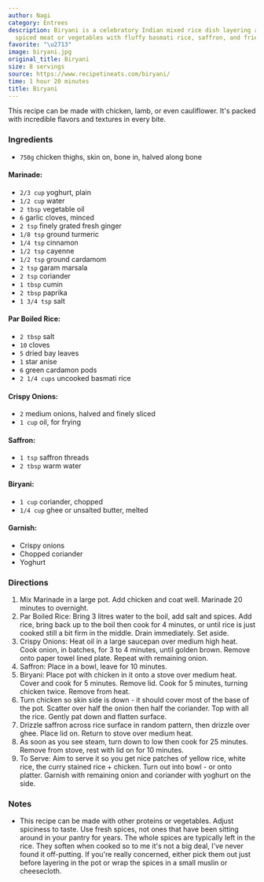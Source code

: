 ```yaml
---
author: Nagi
category: Entrees
description: Biryani is a celebratory Indian mixed rice dish layering aromatically
  spiced meat or vegetables with fluffy basmati rice, saffron, and fried onions. 
favorite: "\u2713"
image: biryani.jpg
original_title: Biryani
size: 8 servings
source: https://www.recipetineats.com/biryani/
time: 1 hour 20 minutes
title: Biryani
---
```

This
  recipe can be made with chicken, lamb, or even cauliflower. It's packed with incredible
  flavors and textures in every bite.
  
### Ingredients

* `750g` chicken thighs, skin on, bone in, halved along bone

#### Marinade:

* `2/3 cup` yoghurt, plain
* `1/2 cup` water
* `2 tbsp` vegetable oil
* `6` garlic cloves, minced
* `2 tsp` finely grated fresh ginger
* `1/8 tsp` ground turmeric
* `1/4 tsp` cinnamon
* `1/2 tsp` cayenne
* `1/2 tsp` ground cardamom
* `2 tsp` garam marsala
* `2 tsp` coriander
* `1 tbsp` cumin
* `2 tbsp` paprika
* `1 3/4 tsp` salt

#### Par Boiled Rice:

* `2 tbsp` salt
* `10` cloves
* `5` dried bay leaves
* `1` star anise
* `6` green cardamon pods
* `2 1/4 cups` uncooked basmati rice

#### Crispy Onions:

* `2` medium onions, halved and finely sliced
* `1 cup` oil, for frying

#### Saffron:

* `1 tsp` saffron threads
* `2 tbsp` warm water

#### Biryani:

* `1 cup` coriander, chopped
* `1/4 cup` ghee or unsalted butter, melted

#### Garnish:

* Crispy onions
* Chopped coriander
* Yoghurt

### Directions

1. Mix Marinade in a large pot. Add chicken and coat well. Marinade 20 minutes to overnight.
2. Par Boiled Rice: Bring 3 litres water to the boil, add salt and spices. Add rice, bring back up to the boil then cook for 4 minutes, or until rice is just cooked still a bit firm in the middle. Drain immediately. Set aside.
3. Crispy Onions: Heat oil in a large saucepan over medium high heat. Cook onion, in batches, for 3 to 4 minutes, until golden brown. Remove onto paper towel lined plate. Repeat with remaining onion.
4. Saffron: Place in a bowl, leave for 10 minutes.
5. Biryani: Place pot with chicken in it onto a stove over medium heat. Cover and cook for 5 minutes. Remove lid. Cook for 5 minutes, turning chicken twice. Remove from heat.
6. Turn chicken so skin side is down - it should cover most of the base of the pot. Scatter over half the onion then half the coriander. Top with all the rice. Gently pat down and flatten surface.
7. Drizzle saffron across rice surface in random pattern, then drizzle over ghee. Place lid on. Return to stove over medium heat.
8. As soon as you see steam, turn down to low then cook for 25 minutes. Remove from stove, rest with lid on for 10 minutes.
9. To Serve: Aim to serve it so you get nice patches of yellow rice, white rice, the curry stained rice + chicken. Turn out into bowl - or onto platter. Garnish with remaining onion and coriander with yoghurt on the side.

### Notes

- This recipe can be made with other proteins or vegetables. Adjust spiciness to taste. Use fresh spices, not ones that have been sitting around in your pantry for years. The whole spices are typically left in the rice. They soften when cooked so to me it's not a big deal, I've never found it off-putting. If you're really concerned, either pick them out just before layering in the pot or wrap the spices in a small muslin or cheesecloth.